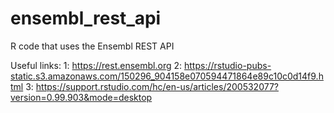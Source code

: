 # ensembl_rest_api
R code that uses the Ensembl REST API

Useful links:
1: https://rest.ensembl.org
2: https://rstudio-pubs-static.s3.amazonaws.com/150296_904158e070594471864e89c10c0d14f9.html
3: https://support.rstudio.com/hc/en-us/articles/200532077?version=0.99.903&mode=desktop
